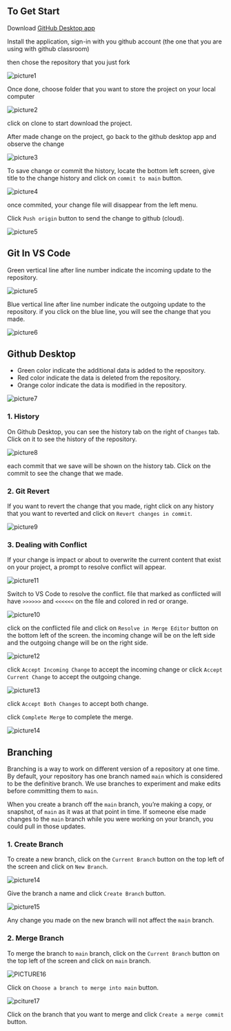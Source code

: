 ## To Get Start

Download [GitHub Desktop app](https://desktop.github.com/)

Install the application, sign-in with you github account (the one that you are using with github classroom)

then chose the repository that you just fork

![picture1](resources/image_2023-07-27_22-06-51.png)

Once done, choose folder that you want to store the project on your local computer

![picture2](resources/image_2023-07-27_22-06-54.png)

click on clone to start download the project.

After made change on the project, go back to the github desktop app and observe the change

![picture3](resources/image_2023-07-27_22-21-52.png)

To save change or commit the history, locate the bottom left screen, give title to the change history and click on `commit to main` button.

![picture4](resources/image_2023-07-27_22-29-22.png)

once commited, your change file will disappear from the left menu.

Click `Push origin` button to send the change to github (cloud).

![picture5](resources/image_2023-07-27_22-30-59.png)

## Git In VS Code

Green vertical line after line number indicate the incoming update to the repository.

![picture5](resources/image_2023-07-27_22-35-04.png)

Blue vertical line after line number indicate the outgoing update to the repository. if you click on the blue line, you will see the change that you made.

![picture6](resources/image_2023-07-27_23-09-10.png)

## Github Desktop

- Green color indicate the additional data is added to the repository.
- Red color indicate the data is deleted from the repository.
- Orange color indicate the data is modified in the repository.

![picture7](resources/image_2023-07-27_23-18-22.png)

### 1. History

On Github Desktop, you can see the history tab on the right of `Changes` tab. Click on it to see the history of the repository.

![picture8](resources/image_2023-07-27_23-25-48.png)

each commit that we save will be shown on the history tab. Click on the commit to see the change that we made.

### 2. Git Revert

If you want to revert the change that you made, right click on any history that you want to reverted and click on `Revert changes in commit`.

![picture9](resources/image_2023-07-27_23-32-01.png)

### 3. Dealing with Conflict

If your change is impact or about to overwrite the current content that exist on your project, a prompt to resolve conflict will appear.

![picture11](resources/image_2023-07-28_08-26-24.png)

Switch to VS Code to resolve the conflict. file that marked as conflicted will have `>>>>>>` and `<<<<<<` on the file and colored in red or orange.

![picture10](resources/image_2023-07-28_08-26-31.png)

click on the conflicted file and click on `Resolve in Merge Editor` button on the bottom left of the screen. the incoming change will be on the left side and the outgoing change will be on the right side.

![picture12](resources/image_2023-07-28_08-29-11.png)

click `Accept Incoming Change` to accept the incoming change or click `Accept Current Change` to accept the outgoing change.

![picture13](resources/image_2023-07-28_08-30-03.png)

click `Accept Both Changes` to accept both change.

click `Complete Merge` to complete the merge.

![picture14](resources/image_2023-07-28_08-33-51.png)

## Branching

Branching is a way to work on different version of a repository at one time. By default, your repository has one branch named `main` which is considered to be the definitive branch. We use branches to experiment and make edits before committing them to `main`.

When you create a branch off the `main` branch, you’re making a copy, or snapshot, of `main` as it was at that point in time. If someone else made changes to the `main` branch while you were working on your branch, you could pull in those updates.

### 1. Create Branch

To create a new branch, click on the `Current Branch` button on the top left of the screen and click on `New Branch`.

![picture14](resources/image_2023-07-28_08-47-02.png)

Give the branch a name and click `Create Branch` button.

![picture15](resources/image_2023-07-28_08-48-14.png)

Any change you made on the new branch will not affect the `main` branch.

### 2. Merge Branch

To merge the branch to `main` branch, click on the `Current Branch` button on the top left of the screen and click on `main` branch.

![PICTURE16](resources/image_2023-07-28_08-54-17.png)

Click on `Choose a branch to merge into main` button.

![pciture17](resources/image_2023-07-28_08-55-17.png)

Click on the branch that you want to merge and click `Create a merge commit` button.
